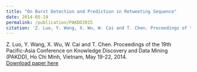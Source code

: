 ```yaml
---
title: "On Burst Detection and Prediction in Retweeting Sequence"
date: 2014-05-19
permalink: /publication/PAKDD2015
citation: 'Z. Luo, Y. Wang, X. Wu, W. Cai and T. Chen. Proceedings of the 19th Pacific-Asia Conference on Knowledge Discovery and Data Mining (PAKDD),  Ho Chi Minh, Vietnam, May 19-22, 2014.'
---
```


Z. Luo, Y. Wang, X. Wu, W. Cai and T. Chen. Proceedings of the 19th Pacific-Asia Conference on Knowledge Discovery and Data Mining (PAKDD),  Ho Chi Minh, Vietnam, May 19-22, 2014. <br>
[Download paper here](http://vwangyue.github.io/files/PAKDD2015.pdf)
